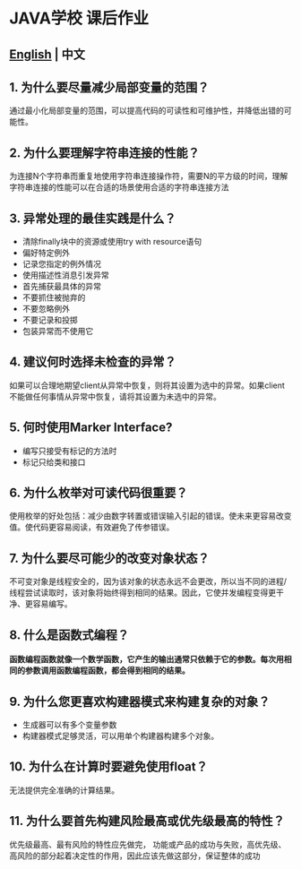 # JAVA学校 课后作业

## [English](https://github.com/plusGo/java-school-2class/blob/master/README.md) | 中文

## 1. 为什么要尽量减少局部变量的范围？
通过最小化局部变量的范围，可以提高代码的可读性和可维护性，并降低出错的可能性。


## 2. 为什么要理解字符串连接的性能？
 为连接N个字符串而重复地使用字符串连接操作符，需要N的平方级的时间，理解字符串连接的性能可以在合适的场景使用合适的字符串连接方法

## 3. 异常处理的最佳实践是什么？
- 清除finally块中的资源或使用try with resource语句
- 偏好特定例外
- 记录您指定的例外情况
- 使用描述性消息引发异常
- 首先捕获最具体的异常
- 不要抓住被抛弃的
- 不要忽略例外
- 不要记录和投掷
- 包装异常而不使用它

## 4. 建议何时选择未检查的异常？
如果可以合理地期望client从异常中恢复，则将其设置为选中的异常。如果client不能做任何事情从异常中恢复，请将其设置为未选中的异常。

## 5. 何时使用Marker Interface?
- 编写只接受有标记的方法时
- 标记只给类和接口

## 6. 为什么枚举对可读代码很重要？
使用枚举的好处包括：减少由数字转置或错误输入引起的错误。使未来更容易改变值。使代码更容易阅读，有效避免了传参错误。

## 7. 为什么要尽可能少的改变对象状态？
不可变对象是线程安全的，因为该对象的状态永远不会更改，所以当不同的进程/线程尝试读取时，该对象将始终得到相同的结果。因此，它使并发编程变得更干净、更容易编写。

## 8. 什么是函数式编程？
#### 函数编程函数就像一个数学函数，它产生的输出通常只依赖于它的参数。每次用相同的参数调用函数编程函数，都会得到相同的结果。

##  9. 为什么您更喜欢构建器模式来构建复杂的对象？
- 生成器可以有多个变量参数
- 构建器模式足够灵活，可以用单个构建器构建多个对象。

## 10. 为什么在计算时要避免使用float？
无法提供完全准确的计算结果。

## 11. 为什么要首先构建风险最高或优先级最高的特性？
优先级最高、最有风险的特性应先做完，
功能或产品的成功与失败，高优先级、高风险的部分起着决定性的作用，因此应该先做这部分，保证整体的成功


